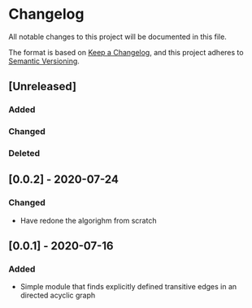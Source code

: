 # Changelog

All notable changes to this project will be documented in this file.

The format is based on [Keep a Changelog](https://keepachangelog.com/en/1.1.0/),
and this project adheres to [Semantic Versioning](https://semver.org/spec/v2.0.0.html).

## [Unreleased]

### Added

### Changed

### Deleted

## [0.0.2] - 2020-07-24

### Changed

- Have redone the algorighm from scratch

## [0.0.1] - 2020-07-16

### Added

- Simple module that finds explicitly defined transitive edges in an directed acyclic graph
